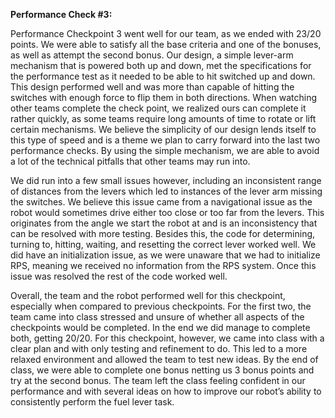 **Performance Check #3:**

Performance Checkpoint 3 went well for our team, as we ended with 23/20 points. We were able to satisfy all the base criteria and one of the bonuses, as well as attempt the second bonus. Our design, a simple lever-arm mechanism that is powered both up and down, met the specifications for the performance test as it needed to be able to hit switched up and down. This design performed well and was more than capable of hitting the switches with enough force to flip them in both directions. When watching other teams complete the check point, we realized ours can complete it rather quickly, as some teams require long amounts of time to rotate or lift certain mechanisms. We believe the simplicity of our design lends itself to this type of speed and is a theme we plan to carry forward into the last two performance checks. By using the simple mechanism, we are able to avoid a lot of the technical pitfalls that other teams may run into.

We did run into a few small issues however, including an inconsistent range of distances from the levers which led to instances of the lever arm missing the switches. We believe this issue came from a navigational issue as the robot would sometimes drive either too close or too far from the levers. This originates from the angle we start the robot at and is an inconsistency that can be resolved with more testing. Besides this, the code for determining, turning to, hitting, waiting, and resetting the correct lever worked well. We did have an initialization issue, as we were unaware that we had to initialize RPS, meaning we received no information from the RPS system. Once this issue was resolved the rest of the code worked well.

Overall, the team and the robot performed well for this checkpoint, especially when compared to previous checkpoints. For the first two, the team came into class stressed and unsure of whether all aspects of the checkpoints would be completed. In the end we did manage to complete both, getting 20/20. For this checkpoint, however, we came into class with a clear plan and with only testing and refinement to do. This led to a more relaxed environment and allowed the team to test new ideas. By the end of class, we were able to complete one bonus netting us 3 bonus points and try at the second bonus. The team left the class feeling confident in our performance and with several ideas on how to improve our robot’s ability to consistently perform the fuel lever task.
